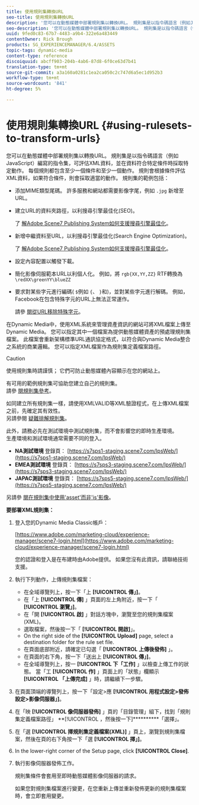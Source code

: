 ```yaml
---
title: 使用規則集轉換URL
seo-title: 使用規則集轉換URL
description: '您可以在動態媒體中部署規則集以轉換URL。 規則集是以指令碼語言（例如JavaScript）編寫的指令集，可評估XML資料，並在資料符合特定條件時採取特定動作。 '
seo-description: '您可以在動態媒體中部署規則集以轉換URL。 規則集是以指令碼語言（例如JavaScript）編寫的指令集，可評估XML資料，並在資料符合特定條件時採取特定動作。 '
uuid: 9fed0c83-67b7-4483-a9b4-322e6a483449
contentOwner: Rick Brough
products: SG_EXPERIENCEMANAGER/6.4/ASSETS
topic-tags: dynamic-media
content-type: reference
discoiquuid: abcff903-204b-4ab6-87d8-6f0ce63d7b41
translation-type: tm+mt
source-git-commit: a3a160a0281c1ea2ca050c2c747d6a5ec1d952b3
workflow-type: tm+mt
source-wordcount: '841'
ht-degree: 5%

---
```



# 使用規則集轉換URL {#using-rulesets-to-transform-urls}

您可以在動態媒體中部署規則集以轉換URL。 規則集是以指令碼語言（例如JavaScript）編寫的指令集，可評估XML資料，並在資料符合特定條件時採取特定動作。 每個規則都包含至少一個條件和至少一個動作。 規則會根據條件評估XML資料，如果符合條件，則會採取適當的動作。 規則集的範例包括：

* 添加MIME類型尾碼。 許多服務和網站都需要影像字尾，例如 `.jpg` 新增至URL。
* 建立URL的資料夾路徑，以利搜尋引擎最佳化(SEO)。

   了 [解Adobe Scene7 Publishing System如何支援搜尋引擎最佳化](/help/assets/assets/s7_seo.pdf)。

* 新增中繼資料至URL，以利搜尋引擎最佳化(Search Engine Optimization)。

   了 [解Adobe Scene7 Publishing System如何支援搜尋引擎最佳化](/help/assets/assets/s7_seo.pdf)。

* 設定內容配置以觸發下載。
* 簡化影像伺服範本URL以利個人化。 例如，將 `rgb{XX,YY,ZZ}` RTF轉換為 `\redXX\greenYY\blueZZ`

* 要求對某些字元進行編碼( `$`例如 `{`、 `}`和)，並對某些字元進行解碼。 例如，Facebook在包含特殊字元的URL上無法正常運作。

   請參 [閱從URL移除特殊字元](https://helpx.adobe.com/experience-manager/scene7/kb/base/scene7-rulesets/remove-special-characters-urls.html)。

在Dynamic Media中，使用XML系統來管理資產資訊的網站可將XML檔案上傳至Dynamic Media。 您可以指定其中一個檔案為提供動態媒體資產的預處理規則集檔案。 此檔案會重新架構標準URL通訊協定格式，以符合與Dynamic Media整合之系統的商業邏輯。 您可以指定XML檔案作為規則集定義檔案路徑。

>[!CAUTION]
>
>使用規則集時請謹慎； 它們可防止動態媒體內容顯示在您的網站上。

有可用的範例規則集可協助您建立自己的規則集。\
請參 [閱規則集參考](https://docs.adobe.com/content/help/en/dynamic-media-developer-resources/image-serving-api/image-serving-api/rule-set-reference/c-rule-set-reference.html)。

如同建立所有規則集一樣，請使用XMLVALID等XML驗證程式，在上傳XML檔案之前，先確定其有效性。\
另請參閱 [疑難排解規則集](https://helpx.adobe.com/experience-manager/scene7/kb/base/scene7-rulesets/scene7-ruleset-troubleshooting.html)。

此外，請務必先在測試環境中測試規則集，而不會影響您的即時生產環境。\
生產環境和測試環境通常需要不同的登入。

* **NA測試環境** 登錄頁： [https://s7sps1-staging.scene7.com/IpsWeb/](https://s7sps1-staging.scene7.com/IpsWeb/)
* **EMEA測試環境** 登錄頁： [https://s7sps3-staging.scene7.com/IpsWeb/](https://s7sps3-staging.scene7.com/IpsWeb/)
* **JAPAC測試環境** 登錄頁： [https://s7sps5-staging.scene7.com/IpsWeb/](https://s7sps5-staging.scene7.com/IpsWeb/)

另請參 [閱在規則集中使用&#39;asset&#39;而非&#39;is&#39;影像](https://helpx.adobe.com/experience-manager/scene7/kb/base/scene7-rulesets/ruleset-asset-instead-image.html)。

**要部署XML規則集：**

1. 登入您的Dynamic Media Classic帳戶：

   [https://www.adobe.com/marketing-cloud/experience-manager/scene7-login.html](https://www.adobe.com/marketing-cloud/experience-manager/scene7-login.html)

   您的認證和登入是在布建時由Adobe提供。 如果您沒有此資訊，請聯絡技術支援。

1. 執行下列動作，上傳規則集檔案：

   * 在全域導覽列上，按一下「上 **[!UICONTROL 傳」]**。
   * 在「上 **[!UICONTROL 傳]** 」頁面的左上角附近，按一下「 **[!UICONTROL 瀏覽」]**。
   * 在「開 **[!UICONTROL 啟]** 」對話方塊中，瀏覽至您的規則集檔案(XML)。
   * 選取檔案，然後按一下「 **[!UICONTROL 開啟]**」。
   * On the right side of the **[!UICONTROL Upload]** page, select a destination folder for the rule set file.
   * 在頁面底部附近，請確定已勾選「 **[!UICONTROL 上傳後發佈]** 」。
   * 在頁面的右下角，按一下「送出上 **[!UICONTROL 傳」]**。
   * 在全域導覽列上，按一 **[!UICONTROL 下「工作]** 」以檢查上傳工作的狀態。 當「工 **[!UICONTROL 作]** 」頁面上的「狀態」欄顯示 **[!UICONTROL 「上傳完成]** 」時，請繼續下一步驟。

1. 在頁面頂端的導覽列上，按一下「設定>應 **[!UICONTROL 用程式設定>發佈設定>影像伺服器」]**。
1. 在「映 **[!UICONTROL 像伺服器發佈]** 」頁的「目錄管理」組下，找到「規則集定義檔案路徑」 **[!UICONTROL ，然後按一下]**********「選擇」。
1. 在「選 **[!UICONTROL 擇規則集定義檔案(XML)]** 」頁上，瀏覽到規則集檔案，然後在頁的右下角按一下「選 **[!UICONTROL 擇」]**。
1. In the lower-right corner of the Setup page, click **[!UICONTROL Close]**.
1. 執行影像伺服器發佈工作。

   規則集條件會套用至即時動態媒體影像伺服器的請求。

   如果您對規則集檔案進行變更，在您重新上傳並重新發佈更新的規則集檔案時，會立即套用變更。

